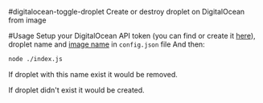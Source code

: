 #digitalocean-toggle-droplet
Create or destroy droplet on DigitalOcean from image

#Usage
Setup your DigitalOcean API token (you can find or create it [here]), droplet name and [image name] in `config.json` file
And then:
```sh
node ./index.js
```
If droplet with this name exist it would be removed.

If droplet didn't exist it would be created.

[here]:https://cloud.digitalocean.com/settings/applications
[image name]:https://cloud.digitalocean.com/images
